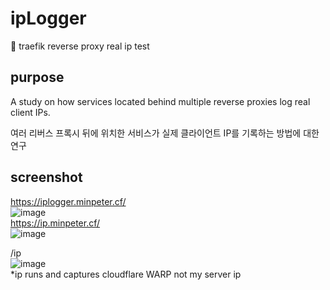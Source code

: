 # ipLogger
👀 traefik reverse proxy real ip test  

## purpose
A study on how services located behind multiple reverse proxies log real client IPs.  

여러 리버스 프록시 뒤에 위치한 서비스가 실제 클라이언트 IP를 기록하는 방법에 대한 연구  

## screenshot
<https://iplogger.minpeter.cf/>  
![image](https://user-images.githubusercontent.com/62207008/213316133-d89cfc8a-3a01-47b8-8e7e-bb3bde53eecd.png)  
<https://ip.minpeter.cf/>  
![image](https://user-images.githubusercontent.com/62207008/213316157-aeaaacaa-adee-45ca-baac-e3dbef96ae79.png)  

/ip  
![image](https://user-images.githubusercontent.com/62207008/213316334-45035f65-142f-49d8-ae27-cd85d81286c1.png)  
*ip runs and captures cloudflare WARP not my server ip  
